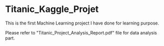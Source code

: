 # Titanic_Kaggle_Projet

This is the first Machine Learning project I have done for learning purpose.  

Please refer to "Titanic_Project_Analysis_Report.pdf" file for data analysis part.
